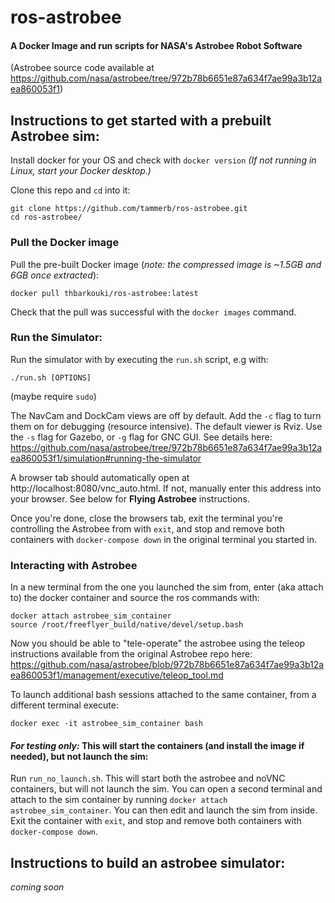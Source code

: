 # ros-astrobee
#### A Docker Image and run scripts for NASA's Astrobee Robot Software
(Astrobee source code available at https://github.com/nasa/astrobee/tree/972b78b6651e87a634f7ae99a3b12aea860053f1)

## Instructions to get started with a prebuilt Astrobee sim:
 
Install docker for your OS and check with `docker version`
*(If not running in Linux, start your Docker desktop.)*

Clone this repo and `cd` into it:
```
git clone https://github.com/tammerb/ros-astrobee.git
cd ros-astrobee/
```

### Pull the Docker image
Pull the pre-built Docker image (*note: the compressed image is ~1.5GB and 6GB once extracted*):
```
docker pull thbarkouki/ros-astrobee:latest
```

Check that the pull was successful with the `docker images` command.

### Run the Simulator:
Run the simulator with by executing the `run.sh` script, e.g with:
```
./run.sh [OPTIONS]
```
(maybe require `sudo`)

The NavCam and DockCam views are off by default. Add the `-c` flag to turn them on for debugging (resource intensive).
The default viewer is Rviz. Use the `-s` flag for Gazebo, or `-g` flag for GNC GUI.
See details here:
https://github.com/nasa/astrobee/tree/972b78b6651e87a634f7ae99a3b12aea860053f1/simulation#running-the-simulator

A browser tab should automatically open at http://localhost:8080/vnc_auto.html. If not, manually enter this address into your browser.
See below for **Flying Astrobee** instructions.

Once you're done, close the browsers tab, exit the terminal you're controlling the Astrobee from with `exit`, and stop and remove both containers with `docker-compose down` in the original terminal you started in.

### Interacting with Astrobee
In a new terminal from the one you launched the sim from, enter (aka attach to) the docker container and source the ros commands with:
```
docker attach astrobee_sim_container
source /root/freeflyer_build/native/devel/setup.bash
```

Now you should be able to "tele-operate" the astrobee using the teleop instructions available from the original Astrobee repo here:
https://github.com/nasa/astrobee/blob/972b78b6651e87a634f7ae99a3b12aea860053f1/management/executive/teleop_tool.md

To launch additional bash sessions attached to the same container, from a different terminal execute:
```
docker exec -it astrobee_sim_container bash
```

#### *For testing only:* This will start the containers (and install the image if needed), but not launch the sim:
Run `run_no_launch.sh`. This will start both the astrobee and noVNC containers, but will not launch the sim. You can open a second terminal and attach to the sim container by running `docker attach astrobee_sim_container`. You can then edit and launch the sim from inside. Exit the container with `exit`, and stop and remove both containers with `docker-compose down`.

## Instructions to build an astrobee simulator:
*coming soon*
